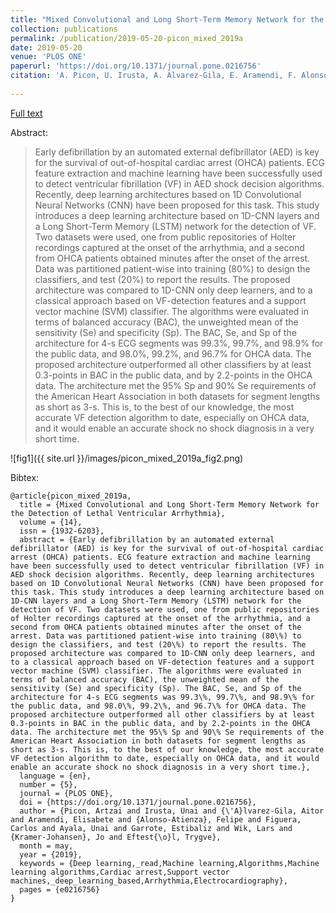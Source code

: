 ```yaml
---
title: "Mixed Convolutional and Long Short-Term Memory Network for the Detection of Lethal Ventricular Arrhythmia"
collection: publications
permalink: /publication/2019-05-20-picon_mixed_2019a
date: 2019-05-20
venue: 'PLOS ONE'
paperurl: 'https://doi.org/10.1371/journal.pone.0216756'
citation: 'A. Picon, U. Irusta, A. Álvarez-Gila, E. Aramendi, F. Alonso-Atienza, C. Figuera, U. Ayala, E. Garrote, L. Wik, J. Kramer-Johansen, and T. Eftestøl, “Mixed convolutional and long short-term memory network for the detection of lethal ventricular arrhythmia,” PLOS ONE, vol. 14, no. 5, p. e0216756, May 2019.'
           
---
```


<a href='https://doi.org/10.1371/journal.pone.0216756'>Full text</a>

Abstract: 

> Early defibrillation by an automated external defibrillator (AED) is key for the survival of out-of-hospital cardiac arrest (OHCA) patients. ECG feature extraction and machine learning have been successfully used to detect ventricular fibrillation (VF) in AED shock decision algorithms. Recently, deep learning architectures based on 1D Convolutional Neural Networks (CNN) have been proposed for this task. This study introduces a deep learning architecture based on 1D-CNN layers and a Long Short-Term Memory (LSTM) network for the detection of VF. Two datasets were used, one from public repositories of Holter recordings captured at the onset of the arrhythmia, and a second from OHCA patients obtained minutes after the onset of the arrest. Data was partitioned patient-wise into training (80\%) to design the classifiers, and test (20\%) to report the results. The proposed architecture was compared to 1D-CNN only deep learners, and to a classical approach based on VF-detection features and a support vector machine (SVM) classifier. The algorithms were evaluated in terms of balanced accuracy (BAC), the unweighted mean of the sensitivity (Se) and specificity (Sp). The BAC, Se, and Sp of the architecture for 4-s ECG segments was 99.3\%, 99.7\%, and 98.9\% for the public data, and 98.0\%, 99.2\%, and 96.7\% for OHCA data. The proposed architecture outperformed all other classifiers by at least 0.3-points in BAC in the public data, and by 2.2-points in the OHCA data. The architecture met the 95\% Sp and 90\% Se requirements of the American Heart Association in both datasets for segment lengths as short as 3-s. This is, to the best of our knowledge, the most accurate VF detection algorithm to date, especially on OHCA data, and it would enable an accurate shock no shock diagnosis in a very short time. 

![fig1]({{ site.url }}/images/picon_mixed_2019a_fig2.png)

Bibtex:

```
@article{picon_mixed_2019a,
  title = {Mixed Convolutional and Long Short-Term Memory Network for the Detection of Lethal Ventricular Arrhythmia},
  volume = {14},
  issn = {1932-6203},
  abstract = {Early defibrillation by an automated external defibrillator (AED) is key for the survival of out-of-hospital cardiac arrest (OHCA) patients. ECG feature extraction and machine learning have been successfully used to detect ventricular fibrillation (VF) in AED shock decision algorithms. Recently, deep learning architectures based on 1D Convolutional Neural Networks (CNN) have been proposed for this task. This study introduces a deep learning architecture based on 1D-CNN layers and a Long Short-Term Memory (LSTM) network for the detection of VF. Two datasets were used, one from public repositories of Holter recordings captured at the onset of the arrhythmia, and a second from OHCA patients obtained minutes after the onset of the arrest. Data was partitioned patient-wise into training (80\%) to design the classifiers, and test (20\%) to report the results. The proposed architecture was compared to 1D-CNN only deep learners, and to a classical approach based on VF-detection features and a support vector machine (SVM) classifier. The algorithms were evaluated in terms of balanced accuracy (BAC), the unweighted mean of the sensitivity (Se) and specificity (Sp). The BAC, Se, and Sp of the architecture for 4-s ECG segments was 99.3\%, 99.7\%, and 98.9\% for the public data, and 98.0\%, 99.2\%, and 96.7\% for OHCA data. The proposed architecture outperformed all other classifiers by at least 0.3-points in BAC in the public data, and by 2.2-points in the OHCA data. The architecture met the 95\% Sp and 90\% Se requirements of the American Heart Association in both datasets for segment lengths as short as 3-s. This is, to the best of our knowledge, the most accurate VF detection algorithm to date, especially on OHCA data, and it would enable an accurate shock no shock diagnosis in a very short time.},
  language = {en},
  number = {5},
  journal = {PLOS ONE},
  doi = {https://doi.org/10.1371/journal.pone.0216756},
  author = {Picon, Artzai and Irusta, Unai and {\'A}lvarez-Gila, Aitor and Aramendi, Elisabete and {Alonso-Atienza}, Felipe and Figuera, Carlos and Ayala, Unai and Garrote, Estibaliz and Wik, Lars and {Kramer-Johansen}, Jo and Eftest{\o}l, Trygve},
  month = may,
  year = {2019},
  keywords = {Deep learning,_read,Machine learning,Algorithms,Machine learning algorithms,Cardiac arrest,Support vector machines,_deep_learning_based,Arrhythmia,Electrocardiography},
  pages = {e0216756}
}
```